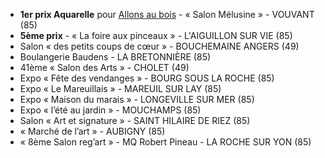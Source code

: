 
* **1er prix Aquarelle** pour [Allons au bois][1] - « Salon Mélusine » - VOUVANT (85)
* **5ème prix** - « La foire aux pinceaux » - L'AIGUILLON SUR VIE (85)
* Salon « des petits coups de cœur » - BOUCHEMAINE ANGERS (49)
* Boulangerie Baudens - LA BRETONNIÈRE (85)
* 41ème « Salon des Arts » - CHOLET (49)
* Expo « Fête des vendanges » -  BOURG SOUS LA ROCHE (85)
* Expo « Le Mareuillais » - MAREUIL SUR LAY (85)
* Expo « Maison du marais » - LONGEVILLE SUR MER (85)
* Expo « l’été au jardin » - MOUCHAMPS (85)
* Salon « Art et signature » - SAINT HILAIRE DE RIEZ (85)
* « Marché de l’art » - AUBIGNY (85)
* « 8ème Salon reg’art » - MQ Robert Pineau - LA ROCHE SUR YON (85)

[1]: {{site.root}}/aquarelle/2010/allons-au-bois